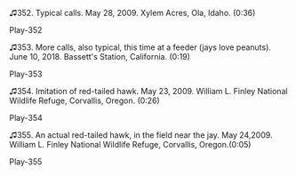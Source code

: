 ♫352. Typical calls. May 28, 2009. Xylem Acres, Ola, Idaho. (0:36)

Play-352

♫353. More calls, also typical, this time at a feeder (jays love
peanuts). June 10, 2018. Bassett's Station, California. (0:19)

Play-353

♫354. Imitation of red-tailed hawk. May 23, 2009. William L. Finley
National Wildlife Refuge, Corvallis, Oregon. (0:26)

Play-354

♫355. An actual red-tailed hawk, in the field near the jay. May 24,2009. William L. Finley National Wildlife Refuge, Corvallis, Oregon.(0:05)

Play-355

